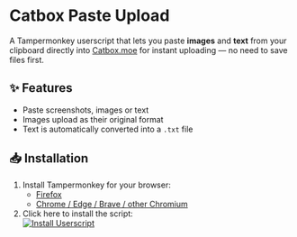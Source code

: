 # Catbox Paste Upload

A Tampermonkey userscript that lets you paste **images** and **text** from your clipboard directly into [Catbox.moe](https://catbox.moe) for instant uploading — no need to save files first.

## ✨ Features
- Paste screenshots, images or text
- Images upload as their original format
- Text is automatically converted into a `.txt` file

## 📥 Installation
1. Install Tampermonkey for your browser:  
   - [Firefox](https://addons.mozilla.org/firefox/addon/tampermonkey/)  
   - [Chrome / Edge / Brave / other Chromium](https://chromewebstore.google.com/detail/tampermonkey/dhdgffkkebhmkfjojejmpbldmpobfkfo)
2. Click here to install the script:  
   [![Install Userscript](https://img.shields.io/badge/Install-Userscript-brightgreen)](https://xyqra.com/catbox-paste-upload.user.js)
